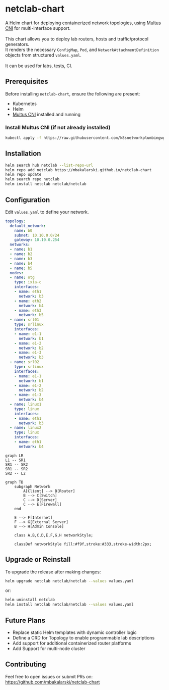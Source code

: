 # netclab-chart

A Helm chart for deploying containerized network topologies, using [Multus CNI](https://github.com/k8snetworkplumbingwg/multus-cni) for multi-interface support.
<br><br>
This chart allows you to deploy lab routers, hosts and traffic/protocol generators.
<br>
It renders the necessary `ConfigMap`, `Pod`, and `NetworkAttachmentDefinition` objects from structured `values.yaml`.
<br><br>
It can be used for labs, tests, CI.

## Prerequisites

Before installing `netclab-chart`, ensure the following are present:

- Kubernetes
- Helm
- [Multus CNI](https://github.com/k8snetworkplumbingwg/multus-cni) installed and running

### Install Multus CNI (if not already installed)

```bash
kubectl apply -f https://raw.githubusercontent.com/k8snetworkplumbingwg/multus-cni/master/deployments/multus-daemonset-thick.yml
```

## Installation

```bash
helm search hub netclab --list-repo-url
helm repo add netclab https://mbakalarski.github.io/netclab-chart
helm repo update
helm search repo netclab
helm install netclab netclab/netclab
```

## Configuration

Edit `values.yaml` to define your network.

```yaml
topology:
  default_network:
    name: b0
    subnet: 10.10.0.0/24
    gateway: 10.10.0.254
  networks:
  - name: b1
  - name: b2
  - name: b3
  - name: b4
  - name: b5
  nodes:
  - name: otg
    type: ixia-c
    interfaces:
    - name: eth1
      network: b3
    - name: eth2
      network: b4
    - name: eth3
      network: b5
  - name: srl01
    type: srlinux
    interfaces:
    - name: e1-1
      network: b1
    - name: e1-2
      network: b2
    - name: e1-3
      network: b3
  - name: srl02
    type: srlinux
    interfaces:
    - name: e1-1
      network: b1
    - name: e1-2
      network: b2
    - name: e1-3
      network: b4
  - name: linux1
    type: linux
    interfaces:
    - name: eth1
      network: b3
  - name: linux2
    type: linux
    interfaces:
    - name: eth1
      network: b4
```

```mermaid
graph LR
L1 -- SR1
SR1 -- SR2
SR1 -- SR2
SR2 -- L2
```

```mermaid
graph TB
    subgraph Network
        A[Client] --> B[Router]
        B --> C[Switch]
        C --> D[Server]
        C --> E[Firewall]
    end

    E --> F[Internet]
    F --> G[External Server]
    B --> H[Admin Console]
    
    class A,B,C,D,E,F,G,H networkStyle;
    
    classDef networkStyle fill:#f9f,stroke:#333,stroke-width:2px;
```

## Upgrade or Reinstall

To upgrade the release after making changes:
```bash
helm upgrade netclab netclab/netclab --values values.yaml
```
or:
```bash
helm uninstall netclab
helm install netclab netclab/netclab --values values.yaml
```

## Future Plans

- Replace static Helm templates with dynamic controller logic
- Define a CRD for Topology to enable programmable lab descriptions
- Add support for additional containerized router platforms
- Add Support for multi-node cluster

## Contributing

Feel free to open issues or submit PRs on:
https://github.com/mbakalarski/netclab-chart
